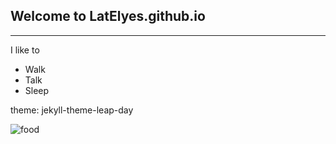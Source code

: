 ## Welcome to LatElyes.github.io
---
I like to
- Walk
- Talk
- Sleep

theme: jekyll-theme-leap-day

![food](https://www.google.com/url?sa=i&url=https%3A%2F%2Fwww.marthastewart.com%2F1533029%2Fjelly-donuts&psig=AOvVaw2U2s8y_IxthijYNRNE8y2V&ust=1668646106806000&source=images&cd=vfe&ved=0CA0QjRxqFwoTCJjUzKa9sfsCFQAAAAAdAAAAABAI.jpg)
